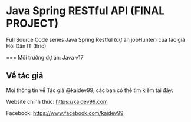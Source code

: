 # Java Spring RESTful API (FINAL PROJECT)
Full Source Code series Java Spring Restful (dự án jobHunter) của tác giả Hỏi Dân IT (Eric)

===
Môi trường dự án: Java v17

## Về tác giả
Mọi thông tin về Tác giả @kaidev99, các bạn có thể tìm kiếm tại đây:

Website chính thức: https://kaidev99.com

Facebook: https://www.facebook.com/kaidev99